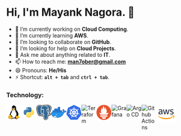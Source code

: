# Hi, I'm Mayank Nagora. 👋

- 🔭 I’m currently working on <strong>Cloud Computing</strong>.
- 🌱 I’m currently learning <strong>AWS</strong>.
- 👯 I’m looking to collaborate on <strong>GitHub</strong>.
- 🤔 I’m looking for help on <strong>Cloud Projects</strong>.
- 💬 Ask me about anything related to <strong>IT</strong>.
- 📫 How to reach me: <strong>[man7ober@gmail.com](mailto:man7ober@gmail.com)</strong>
- 😄 Pronouns: <strong>He/His</strong>
- ⚡ Shortcut: <code><strong>alt + tab</strong></code> and <code><strong>ctrl + tab</strong></code>.

### Technology:
<img align="left" alt="Linux" width="40px" src="https://raw.githubusercontent.com/github/explore/80688e429a7d4ef2fca1e82350fe8e3517d3494d/topics/linux/linux.png" />
<img align="left" alt="Python" width="40px" src="https://raw.githubusercontent.com/github/explore/80688e429a7d4ef2fca1e82350fe8e3517d3494d/topics/python/python.png" />
<img align="left" alt="SQL" width="40px" src="https://raw.githubusercontent.com/github/explore/80688e429a7d4ef2fca1e82350fe8e3517d3494d/topics/postgresql/postgresql.png" />
<img align="left" alt="Docker" width="40px" src="https://raw.githubusercontent.com/github/explore/a4ba4662de82e90f5f9b28aa37536cf00f4e50bb/topics/docker-image/docker-image.png" />
<img align="left" alt="Kubernetes" width="40px" src="https://raw.githubusercontent.com/github/explore/80688e429a7d4ef2fca1e82350fe8e3517d3494d/topics/kubernetes/kubernetes.png" />
<img align="left" alt="Terraform" width="40px" src="https://user-images.githubusercontent.com/31406378/108641411-f9374f00-7496-11eb-82a7-0fa2a9cc5f93.png" />
<img align="left" alt="Prometheus" width="40px" src="https://raw.githubusercontent.com/prometheus/prometheus/f5eff89811cb3249f5fb3345e3a2350936b0362c/documentation/images/prometheus-logo.svg" />
<img align="left" alt="Grafana" width="40px" src="https://user-images.githubusercontent.com/5418178/162419165-9570bbeb-c703-4455-af28-f63a8c6dd019.png" />
<img align="left" alt="Argo CD" width="40px" src="https://camo.githubusercontent.com/8c2291236a1945ea50aa74f84cb581780811afcb7f23a977fef259ec82f67876/68747470733a2f2f7265646861742d7363686f6c6172732e6769746875622e696f2f6172676f63642d7475746f7269616c2f6172676f63642d7475746f7269616c2f5f696d616765732f6172676f63642d6c6f676f2e706e67" />
<img align="left" alt="Github Actions" width="40px" src="https://avatars.githubusercontent.com/u/44036562?s=200&v=4" />
<img align="left" alt="AWS" width="50px" src="https://raw.githubusercontent.com/github/explore/80688e429a7d4ef2fca1e82350fe8e3517d3494d/topics/aws/aws.png" />
<br><br>
